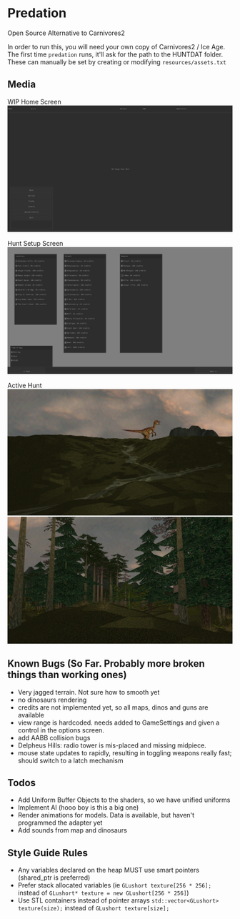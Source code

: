 # Predation

Open Source Alternative to Carnivores2

In order to run this, you will need your own copy of Carnivores2 / Ice Age. The first 
time `predation` runs, it'll ask for the path to the HUNTDAT folder. These can manually 
be set by creating or modifying `resources/assets.txt`

## Media

WIP Home Screen
![Home Screen](media/home-screen.png)

Hunt Setup Screen
![Hunt Setup](media/hunt-setup.png)

Active Hunt
![Active Hunt](media/active-hunt.png)
![Map Objects Loaded](media/scenery.png)

## Known Bugs (So Far. Probably more broken things than working ones)
- Very jagged terrain. Not sure how to smooth yet
- no dinosaurs rendering
- credits are not implemented yet, so all maps, dinos and guns are available
- view range is hardcoded. needs added to GameSettings and given a control in the options screen.
- add AABB collision bugs
- Delpheus Hills: radio tower is mis-placed and missing midpiece.
- mouse state updates to rapidly, resulting in toggling weapons really fast; should switch to a latch mechanism

## Todos
- Add Uniform Buffer Objects to the shaders, so we have unified uniforms
- Implement AI (hooo boy is this a big one)
- Render animations for models. Data is available, but haven't programmed the adapter yet
- Add sounds from map and dinosaurs

## Style Guide Rules
- Any variables declared on the heap MUST use smart pointers (shared_ptr is preferred)
- Prefer stack allocated variables (ie `GLushort texture[256 * 256];` instead of `GLushort* texture = new GLushort[256 * 256]`)
- Use STL containers instead of pointer arrays `std::vector<GLushort> texture(size);` instead of `GLushort texture[size];`